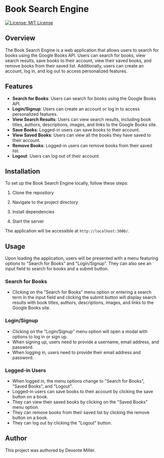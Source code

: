 # Book Search Engine

[![License: MIT License](https://img.shields.io/badge/License-MIT-green.svg)](https://opensource.org/license/mit/)


## Overview

The Book Search Engine is a web application that allows users to search for books using the Google Books API. Users can search for books, view search results, save books to their account, view their saved books, and remove books from their saved list. Additionally, users can create an account, log in, and log out to access personalized features.

## Features

- **Search for Books**: Users can search for books using the Google Books API.
- **Login/Signup**: Users can create an account or log in to access personalized features.
- **View Search Results**: Users can view search results, including book titles, authors, descriptions, images, and links to the Google Books site.
- **Save Books**: Logged-in users can save books to their account.
- **View Saved Books**: Users can view all the books they have saved to their account.
- **Remove Books**: Logged-in users can remove books from their saved list.
- **Logout**: Users can log out of their account.

## Installation

To set up the Book Search Engine locally, follow these steps:

1. Clone the repository

2. Navigate to the project directory

3. Install dependencies

4. Start the server

The application will be accessible at `http://localhost:3000/`.

## Usage

Upon loading the application, users will be presented with a menu featuring options to "Search for Books" and "Login/Signup". They can also see an input field to search for books and a submit button.

### Search for Books

- Clicking on the "Search for Books" menu option or entering a search term in the input field and clicking the submit button will display search results with book titles, authors, descriptions, images, and links to the Google Books site.

### Login/Signup

- Clicking on the "Login/Signup" menu option will open a modal with options to log in or sign up.
- When signing up, users need to provide a username, email address, and password.
- When logging in, users need to provide their email address and password.

### Logged-in Users

- When logged in, the menu options change to "Search for Books", "Saved Books", and "Logout".
- Logged-in users can save books to their account by clicking the save button on a book.
- They can view their saved books by clicking on the "Saved Books" menu option.
- They can remove books from their saved list by clicking the remove button on a book.
- They can log out by clicking the "Logout" button.

## Author

This project was authored by Devonte Miller.

